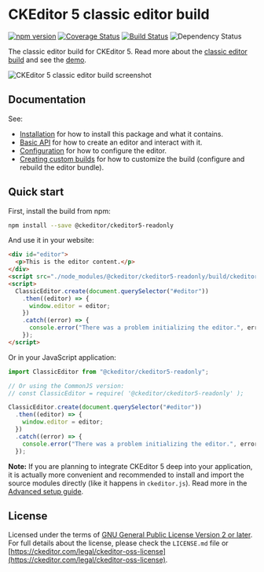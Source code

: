 # CKEditor 5 classic editor build

[![npm version](https://badge.fury.io/js/%40ckeditor%2Fckeditor5-readonly.svg)](https://www.npmjs.com/package/@ckeditor/ckeditor5-readonly)
[![Coverage Status](https://coveralls.io/repos/github/ckeditor/ckeditor5/badge.svg?branch=master)](https://coveralls.io/github/ckeditor/ckeditor5?branch=master)
[![Build Status](https://travis-ci.com/ckeditor/ckeditor5.svg?branch=master)](https://app.travis-ci.com/github/ckeditor/ckeditor5)
![Dependency Status](https://img.shields.io/librariesio/release/npm/@ckeditor/ckeditor5-readonly)

The classic editor build for CKEditor 5. Read more about the [classic editor build](https://ckeditor.com/docs/ckeditor5/latest/installation/advanced/alternative-setups/predefined-builds.html#classic-editor) and see the [demo](https://ckeditor.com/docs/ckeditor5/latest/examples/builds/classic-editor.html).

![CKEditor 5 classic editor build screenshot](https://c.cksource.com/a/1/img/npm/ckeditor5-readonly.png)

## Documentation

See:

- [Installation](https://ckeditor.com/docs/ckeditor5/latest/installation/getting-started/quick-start.html) for how to install this package and what it contains.
- [Basic API](https://ckeditor.com/docs/ckeditor5/latest/installation/getting-started/basic-api.html) for how to create an editor and interact with it.
- [Configuration](https://ckeditor.com/docs/ckeditor5/latest/installation/getting-started/configuration.html) for how to configure the editor.
- [Creating custom builds](https://ckeditor.com/docs/ckeditor5/latest/installation/getting-started/quick-start.html#building-the-editor-from-source) for how to customize the build (configure and rebuild the editor bundle).

## Quick start

First, install the build from npm:

```bash
npm install --save @ckeditor/ckeditor5-readonly
```

And use it in your website:

```html
<div id="editor">
  <p>This is the editor content.</p>
</div>
<script src="./node_modules/@ckeditor/ckeditor5-readonly/build/ckeditor.js"></script>
<script>
  ClassicEditor.create(document.querySelector("#editor"))
    .then((editor) => {
      window.editor = editor;
    })
    .catch((error) => {
      console.error("There was a problem initializing the editor.", error);
    });
</script>
```

Or in your JavaScript application:

```js
import ClassicEditor from "@ckeditor/ckeditor5-readonly";

// Or using the CommonJS version:
// const ClassicEditor = require( '@ckeditor/ckeditor5-readonly' );

ClassicEditor.create(document.querySelector("#editor"))
  .then((editor) => {
    window.editor = editor;
  })
  .catch((error) => {
    console.error("There was a problem initializing the editor.", error);
  });
```

**Note:** If you are planning to integrate CKEditor 5 deep into your application, it is actually more convenient and recommended to install and import the source modules directly (like it happens in `ckeditor.js`). Read more in the [Advanced setup guide](https://ckeditor.com/docs/ckeditor5/latest/installation/advanced/advanced-setup.html).

## License

Licensed under the terms of [GNU General Public License Version 2 or later](http://www.gnu.org/licenses/gpl.html). For full details about the license, please check the `LICENSE.md` file or [https://ckeditor.com/legal/ckeditor-oss-license](https://ckeditor.com/legal/ckeditor-oss-license).
